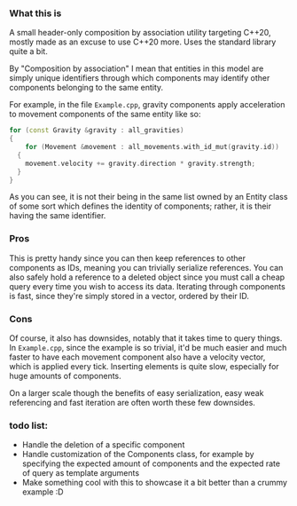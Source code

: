 ### What this is

A small header-only composition by association utility targeting C++20, mostly made as an excuse to use C++20 more.
Uses the standard library quite a bit.

By "Composition by association" I mean that entities in this model are simply unique identifiers through which components may identify other components belonging to the same entity. 

For example, in the file `Example.cpp`, gravity components apply acceleration to movement components of the same entity like so:

```cpp
for (const Gravity &gravity : all_gravities)
{
	for (Movement &movement : all_movements.with_id_mut(gravity.id))
  {
    movement.velocity += gravity.direction * gravity.strength;
  }
}
```

As you can see, it is not their being in the same list owned by an Entity class of some sort which defines the identity of components; rather, it is their having the same identifier.

### Pros

This is pretty handy since you can then keep references to other components as IDs, meaning you can trivially serialize references. 
You can also safely hold a reference to a deleted object since you must call a cheap query every time you wish to access its data.
Iterating through components is fast, since they're simply stored in a vector, ordered by their ID.

### Cons

Of course, it also has downsides, notably that it takes time to query things. In `Example.cpp`, since the example is so trivial, it'd be much easier and much faster to have each movement component also have a velocity vector, which is applied every tick.
Inserting elements is quite slow, especially for huge amounts of components.

On a larger scale though the benefits of easy serialization, easy weak referencing and fast iteration are often worth these few downsides.

### todo list:
- Handle the deletion of a specific component
- Handle customization of the Components class, for example by specifying the expected amount of components and the expected rate of query as template arguments
- Make something cool with this to showcase it a bit better than a crummy example :D
